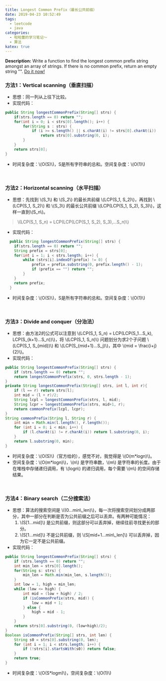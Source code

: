 ```yaml
---
title: Longest Common Prefix（最长公共前缀）
date: 2019-04-23 10:52:49
tags:
  - leetcode
  - java
categories:
  - 啦啦蕾的学习笔记～
  - 算法
katex: true
---
```


**Description:**
Write a function to find the longest common prefix string amongst an array of strings.
If there is no common prefix, return an empty string "". [Do it now!](https://leetcode.com/problems/longest-common-prefix/)
<!--more-->

### 方法1：Vertical scanning（垂直扫描）
- 思想：同一列从上往下比较。
- 实现代码：
``` java
public String longestCommonPrefix(String[] strs) {
    if(strs.length == 0) return "";
    for(int i = 0; i < strs[0].length(); i++) {
        for(String s : strs) {
            if (i >= s.length() || s.charAt(i) != strs[0].charAt(i)) 
                return strs[0].substring(0, i);
        }
    }
    return strs[0];
}
```
- 时间复杂度：\\(O(S)\\)，S是所有字符串的总和。空间复杂度：\\(O(1)\\)

&nbsp;
### 方法2：Horizontal scanning（水平扫描）
- 思想：先找到 \\(S_1\\) 和 \\(S_2\\) 的最长共前缀 \\(LCP(S_1, S_2)\\)，再找到 \\(LCP(S_1, S_2)\\) 和 \\(S_3\\) 的最长公共前缀 \\(LCP(LCP(S_1, S_2), S_3)\\)，这样一直到\\(S_n\\)。
> \\(LCP(S_1, S_n) = LCP(LCP(LCP(S_1, S_2), S_3),...S_n)\\)
- 实现代码：
```java
  public String longestCommonPrefix(String[] strs) {
    if(strs.length == 0) return "";
    String prefix = strs[0];
    for(int i = 1; i < strs.length; i++) {
        while (strs[i].indexOf(prefix) != 0) {
            prefix = prefix.substring(0, prefix.length() - 1);
            if (prefix == "") return "";
        }
    }
    return prefix;
  }
```
- 时间复杂度：\\(O(S)\\)，S是所有字符串的总和。空间复杂度：\\(O(1)\\)

&nbsp;
### 方法3：Divide and conquer（分治法）
- 思想：由方法2的公式可以注意到 \\(LCP(S_1, S_n) = LCP(LCP(S_1...S_k), LCP(S_{k+1}...S_n))\\)，将 \\(LCP(S_1, S_n)\\) 问题划分为求2个子问题 \\(LCP(S_1, S_{mid})\\) 和 \\(LCP(S_{mid+1}...S_j)\\)，其中 \\(mid = \frac{i+j}{2}\\)。
- 实现代码：
```java
public String longestCommonPrefix(String[] strs) {
    if (strs.length == 0) return "";
    return longestCommonPrefix(strs, 0, strs.length - 1);
}
private String longestCommonPrefix(String[] strs, int l, int r){
    if (l == r) return strs[l];
    int mid = (l + r)/2;
    String lcpl = longestCommonPrefix(strs, l, mid);
    String lcpr = longestCommonPrefix(strs, mid+1, r);
    return commonPrefix(lcpl, lcpr);
}
String commonPrefix(String l, String r) {
    int min = Math.min(l.length(), r.length());
    for (int i = 0; i < min; i++) {
        if (l.charAt(i) != r.charAt(i)) return l.substring(0, i);
    }
    return l.substring(0, min);
}
```
- 时间复杂度：\\(O(S)\\)（官方给的），感觉不对，我觉得是 \\(O(m*logn)\\)。
- 空间复杂度：\\(O(m*logn)\\)，\\(n\\) 是字符串数，\\(m\\) 是字符串的长度。由于在堆栈中存储递归调用，有 \\(logn\\) 的递归调用，每个需要 \\(m\\) 的空间存储结果。

&nbsp;
### 方法4：Binary search（二分搜索法）
- 思想：算法的搜索空间是 \\((0...min\\_len)\\)，每一次将搜索空间划分成两部分，其中一部分在判断是否为公共前缀之后可以丢弃。有两种可能情况：
  1. \\(S[1...mid]\\) 是公共前缀，则这部分可以丢弃掉，继续往前寻找更长的部分。
  2. \\(S[1...mid]\\) 不是公共前缀，则 \\(S[mid+1...min\\_len]\\) 可以丢弃掉，因为它一定不是公共前缀。
- 实现代码：
```java
public String longestCommonPrefix(String[] strs) {
    if (strs.length == 0) return "";
    int min_len = strs[0].length();
    for(String s: strs) {
        min_len = Math.min(min_len, s.length());
    }
    int low = 1, high = min_len;
    while (low <= high) {
        int mid = (low + high) / 2;
        if (isCommonPrefix(strs, mid)) {
            low = mid + 1;
        } else {
            high = mid - 1;
        }
    }
    return strs[0].substring(0, (low+high)/2);
}
Boolean isCommonPrefix(String[] strs, int len) {
    String s0 = strs[0].substring(0, len);
    for (int i = 1; i < strs.length; i++) {
        if (!strs[i].startsWith(s0)) return false;
    }
    return true;
}
```
- 时间复杂度：\\(O(S*logm)\\)，空间复杂度：\\(O(1)\\)